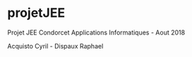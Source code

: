 # projetJEE
Projet JEE Condorcet Applications Informatiques - Aout 2018 

Acquisto Cyril - Dispaux Raphael
